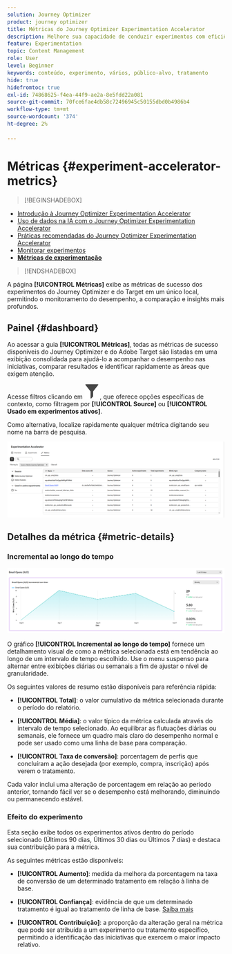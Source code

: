 ```yaml
---
solution: Journey Optimizer
product: journey optimizer
title: Métricas do Journey Optimizer Experimentation Accelerator
description: Melhore sua capacidade de conduzir experimentos com eficiência e gerar insights
feature: Experimentation
topic: Content Management
role: User
level: Beginner
keywords: conteúdo, experimento, vários, público-alvo, tratamento
hide: true
hidefromtoc: true
exl-id: 74868625-f4ea-44f9-ae2a-8e5fdd22a081
source-git-commit: 70fce6fae4db58c72496945c50155dbd0b4986b4
workflow-type: tm+mt
source-wordcount: '374'
ht-degree: 2%

---
```


# Métricas {#experiment-accelerator-metrics}

>[!BEGINSHADEBOX]

* [Introdução à Journey Optimizer Experimentation Accelerator](experiment-accelerator.md)
* [Uso de dados na IA com o Journey Optimizer Experimentation Accelerator](experiment-accelerator-security.md)
* [Práticas recomendadas do Journey Optimizer Experimentation Accelerator](experiment-accelerator-best-practices.md)
* [Monitorar experimentos](experiment-accelerator-monitor.md)
* **[Métricas de experimentação](experiment-accelerator-metrics.md)**

>[!ENDSHADEBOX]

A página **[!UICONTROL Métricas]** exibe as métricas de sucesso dos experimentos do Journey Optimizer e do Target em um único local, permitindo o monitoramento do desempenho, a comparação e insights mais profundos.

## Painel {#dashboard}

Ao acessar a guia **[!UICONTROL Métricas]**, todas as métricas de sucesso disponíveis do Journey Optimizer e do Adobe Target são listadas em uma exibição consolidada para ajudá-lo a acompanhar o desempenho nas iniciativas, comparar resultados e identificar rapidamente as áreas que exigem atenção.

Acesse filtros clicando em ![](assets/do-not-localize/Smock_Filter_18_N.svg), que oferece opções específicas de contexto, como filtragem por **[!UICONTROL Source]** ou **[!UICONTROL Usado em experimentos ativos]**.

Como alternativa, localize rapidamente qualquer métrica digitando seu nome na barra de pesquisa.

![](assets/experiment-monitor-metrics.png)

## Detalhes da métrica {#metric-details}

### Incremental ao longo do tempo

![](assets/experiment-monitor-metrics-2.png)

O gráfico **[!UICONTROL Incremental ao longo do tempo]** fornece um detalhamento visual de como a métrica selecionada está em tendência ao longo de um intervalo de tempo escolhido. Use o menu suspenso para alternar entre exibições diárias ou semanais a fim de ajustar o nível de granularidade.

Os seguintes valores de resumo estão disponíveis para referência rápida:

* **[!UICONTROL Total]**: o valor cumulativo da métrica selecionada durante o período do relatório.

* **[!UICONTROL Média]**: o valor típico da métrica calculada através do intervalo de tempo selecionado. Ao equilibrar as flutuações diárias ou semanais, ele fornece um quadro mais claro do desempenho normal e pode ser usado como uma linha de base para comparação.

* **[!UICONTROL Taxa de conversão]**: porcentagem de perfis que concluíram a ação desejada (por exemplo, compra, inscrição) após verem o tratamento.

Cada valor inclui uma alteração de porcentagem em relação ao período anterior, tornando fácil ver se o desempenho está melhorando, diminuindo ou permanecendo estável.

### Efeito do experimento

Esta seção exibe todos os experimentos ativos dentro do período selecionado (Últimos 90 dias, Últimos 30 dias ou Últimos 7 dias) e destaca sua contribuição para a métrica.

As seguintes métricas estão disponíveis:

* **[!UICONTROL Aumento]**: medida da melhora da porcentagem na taxa de conversão de um determinado tratamento em relação à linha de base.

* **[!UICONTROL Confiança]**: evidência de que um determinado tratamento é igual ao tratamento de linha de base. [Saiba mais](../content-management/experiment-calculations.md#understand-confidence)

* **[!UICONTROL Contribuição]**: a proporção da alteração geral na métrica que pode ser atribuída a um experimento ou tratamento específico, permitindo a identificação das iniciativas que exercem o maior impacto relativo.
